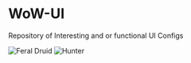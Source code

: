 # WoW-UI
Repository of Interesting and or functional UI Configs


![Feral Druid](https://github.com/dwhite78/WoW-UI/tree/main/Druid/Feral)
![Hunter](https://github.com/dwhite78/WoW-UI/tree/main/Hunter)
